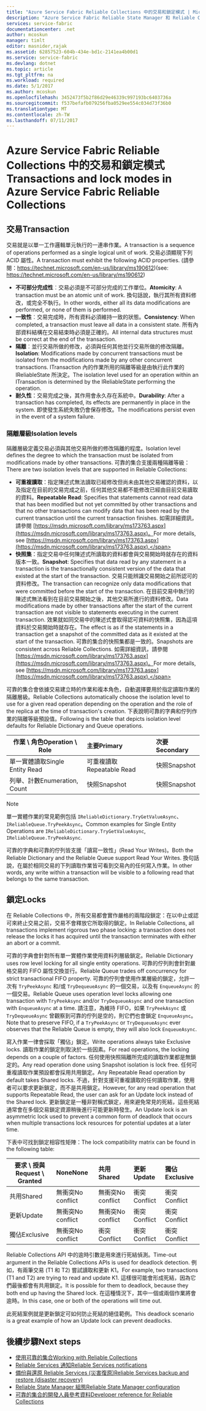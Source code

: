 ```yaml
---
title: "Azure Service Fabric Reliable Collections 中的交易和鎖定模式 | Microsoft Docs"
description: "Azure Service Fabric Reliable State Manager 和 Reliable Collections 交易和鎖定。"
services: service-fabric
documentationcenter: .net
author: mcoskun
manager: timlt
editor: masnider,rajak
ms.assetid: 62857523-604b-434e-bd1c-2141ea4b00d1
ms.service: service-fabric
ms.devlang: dotnet
ms.topic: article
ms.tgt_pltfrm: na
ms.workload: required
ms.date: 5/1/2017
ms.author: mcoskun
ms.openlocfilehash: 3452473f5b2f86d29e46339c997193bc6403736a
ms.sourcegitcommit: f537befafb079256fba0529ee554c034d73f36b0
ms.translationtype: MT
ms.contentlocale: zh-TW
ms.lasthandoff: 07/11/2017
---
```

# <a name="transactions-and-lock-modes-in-azure-service-fabric-reliable-collections"></a><span data-ttu-id="17ecd-103">Azure Service Fabric Reliable Collections 中的交易和鎖定模式</span><span class="sxs-lookup"><span data-stu-id="17ecd-103">Transactions and lock modes in Azure Service Fabric Reliable Collections</span></span>

## <a name="transaction"></a><span data-ttu-id="17ecd-104">交易</span><span class="sxs-lookup"><span data-stu-id="17ecd-104">Transaction</span></span>
<span data-ttu-id="17ecd-105">交易就是以單一工作邏輯單元執行的一連串作業。</span><span class="sxs-lookup"><span data-stu-id="17ecd-105">A transaction is a sequence of operations performed as a single logical unit of work.</span></span>
<span data-ttu-id="17ecd-106">交易必須顯現下列 ACID 屬性。</span><span class="sxs-lookup"><span data-stu-id="17ecd-106">A transaction must exhibit the following ACID properties.</span></span> <span data-ttu-id="17ecd-107">(請參閱：https://technet.microsoft.com/en-us/library/ms190612)</span><span class="sxs-lookup"><span data-stu-id="17ecd-107">(see: https://technet.microsoft.com/en-us/library/ms190612)</span></span>
* <span data-ttu-id="17ecd-108">**不可部分完成性**︰交易必須是不可部分完成的工作單位。</span><span class="sxs-lookup"><span data-stu-id="17ecd-108">**Atomicity**: A transaction must be an atomic unit of work.</span></span> <span data-ttu-id="17ecd-109">換句話說，執行其所有資料修改，或完全不執行。</span><span class="sxs-lookup"><span data-stu-id="17ecd-109">In other words, either all its data modifications are performed, or none of them is performed.</span></span>
* <span data-ttu-id="17ecd-110">**一致性**︰交易完成時，所有資料必須維持一致的狀態。</span><span class="sxs-lookup"><span data-stu-id="17ecd-110">**Consistency**: When completed, a transaction must leave all data in a consistent state.</span></span> <span data-ttu-id="17ecd-111">所有內部資料結構在交易結束時必須是正確的。</span><span class="sxs-lookup"><span data-stu-id="17ecd-111">All internal data structures must be correct at the end of the transaction.</span></span>
* <span data-ttu-id="17ecd-112">**隔離**︰並行交易所做的修改，必須與任何其他並行交易所做的修改隔離。</span><span class="sxs-lookup"><span data-stu-id="17ecd-112">**Isolation**: Modifications made by concurrent transactions must be isolated from the modifications made by any other concurrent transactions.</span></span> <span data-ttu-id="17ecd-113">ITransaction 內的作業所用的隔離等級是由執行此作業的 IReliableState 所決定。</span><span class="sxs-lookup"><span data-stu-id="17ecd-113">The isolation level used for an operation within an ITransaction is determined by the IReliableState performing the operation.</span></span>
* <span data-ttu-id="17ecd-114">**耐久性**：交易完成之後，其作用會永久存在系統中。</span><span class="sxs-lookup"><span data-stu-id="17ecd-114">**Durability**: After a transaction has completed, its effects are permanently in place in the system.</span></span> <span data-ttu-id="17ecd-115">即使發生系統失敗仍會保存修改。</span><span class="sxs-lookup"><span data-stu-id="17ecd-115">The modifications persist even in the event of a system failure.</span></span>

### <a name="isolation-levels"></a><span data-ttu-id="17ecd-116">隔離層級</span><span class="sxs-lookup"><span data-stu-id="17ecd-116">Isolation levels</span></span>
<span data-ttu-id="17ecd-117">隔離層級定義交易必須與其他交易所做的修改隔離的程度。</span><span class="sxs-lookup"><span data-stu-id="17ecd-117">Isolation level defines the degree to which the transaction must be isolated from modifications made by other transactions.</span></span>
<span data-ttu-id="17ecd-118">可靠的集合支援兩種隔離等級：</span><span class="sxs-lookup"><span data-stu-id="17ecd-118">There are two isolation levels that are supported in Reliable Collections:</span></span>

* <span data-ttu-id="17ecd-119">**可重複讀取**：指定陳述式無法讀取已經修改但尚未由其他交易確認的資料，以及指定在目前的交易完成之前，任何其他交易都不能修改已經由目前交易讀取的資料。</span><span class="sxs-lookup"><span data-stu-id="17ecd-119">**Repeatable Read**: Specifies that statements cannot read data that has been modified but not yet committed by other transactions and that no other transactions can modify data that has been read by the current transaction until the current transaction finishes.</span></span> <span data-ttu-id="17ecd-120">如需詳細資訊，請參閱 [https://msdn.microsoft.com/library/ms173763.aspx](https://msdn.microsoft.com/library/ms173763.aspx)。</span><span class="sxs-lookup"><span data-stu-id="17ecd-120">For more details, see [https://msdn.microsoft.com/library/ms173763.aspx](https://msdn.microsoft.com/library/ms173763.aspx).</span></span>
* <span data-ttu-id="17ecd-121">**快照集**：指定交易中任何陳述式所讀取的資料都會與交易開始時就存在的資料版本一致。</span><span class="sxs-lookup"><span data-stu-id="17ecd-121">**Snapshot**: Specifies that data read by any statement in a transaction is the transactionally consistent version of the data that existed at the start of the transaction.</span></span>
  <span data-ttu-id="17ecd-122">交易只能辨識交易開始之前所認可的資料修改。</span><span class="sxs-lookup"><span data-stu-id="17ecd-122">The transaction can recognize only data modifications that were committed before the start of the transaction.</span></span>
  <span data-ttu-id="17ecd-123">在目前交易中執行的陳述式無法看到在目前交易開始之後，其他交易所進行的資料修改。</span><span class="sxs-lookup"><span data-stu-id="17ecd-123">Data modifications made by other transactions after the start of the current transaction are not visible to statements executing in the current transaction.</span></span>
  <span data-ttu-id="17ecd-124">效果就如同交易中的陳述式會取得認可資料的快照集，因為這項資料於交易開始時就存在。</span><span class="sxs-lookup"><span data-stu-id="17ecd-124">The effect is as if the statements in a transaction get a snapshot of the committed data as it existed at the start of the transaction.</span></span>
  <span data-ttu-id="17ecd-125">可靠的集合的快照集都是一致的。</span><span class="sxs-lookup"><span data-stu-id="17ecd-125">Snapshots are consistent across Reliable Collections.</span></span>
  <span data-ttu-id="17ecd-126">如需詳細資訊，請參閱 [https://msdn.microsoft.com/library/ms173763.aspx](https://msdn.microsoft.com/library/ms173763.aspx)。</span><span class="sxs-lookup"><span data-stu-id="17ecd-126">For more details, see [https://msdn.microsoft.com/library/ms173763.aspx](https://msdn.microsoft.com/library/ms173763.aspx).</span></span>

<span data-ttu-id="17ecd-127">可靠的集合會依據交易建立時的作業和複本角色，自動選擇要用於指定讀取作業的隔離層級。</span><span class="sxs-lookup"><span data-stu-id="17ecd-127">Reliable Collections automatically choose the isolation level to use for a given read operation depending on the operation and the role of the replica at the time of transaction's creation.</span></span>
<span data-ttu-id="17ecd-128">下表說明可靠的字典和佇列作業的隔離等級預設值。</span><span class="sxs-lookup"><span data-stu-id="17ecd-128">Following is the table that depicts isolation level defaults for Reliable Dictionary and Queue operations.</span></span>

| <span data-ttu-id="17ecd-129">作業 \ 角色</span><span class="sxs-lookup"><span data-stu-id="17ecd-129">Operation \ Role</span></span> | <span data-ttu-id="17ecd-130">主要</span><span class="sxs-lookup"><span data-stu-id="17ecd-130">Primary</span></span> | <span data-ttu-id="17ecd-131">次要</span><span class="sxs-lookup"><span data-stu-id="17ecd-131">Secondary</span></span> |
| --- |:--- |:--- |
| <span data-ttu-id="17ecd-132">單一實體讀取</span><span class="sxs-lookup"><span data-stu-id="17ecd-132">Single Entity Read</span></span> |<span data-ttu-id="17ecd-133">可重複讀取</span><span class="sxs-lookup"><span data-stu-id="17ecd-133">Repeatable Read</span></span> |<span data-ttu-id="17ecd-134">快照</span><span class="sxs-lookup"><span data-stu-id="17ecd-134">Snapshot</span></span> |
| <span data-ttu-id="17ecd-135">列舉、計數</span><span class="sxs-lookup"><span data-stu-id="17ecd-135">Enumeration, Count</span></span> |<span data-ttu-id="17ecd-136">快照</span><span class="sxs-lookup"><span data-stu-id="17ecd-136">Snapshot</span></span> |<span data-ttu-id="17ecd-137">快照</span><span class="sxs-lookup"><span data-stu-id="17ecd-137">Snapshot</span></span> |

> [!NOTE]
> <span data-ttu-id="17ecd-138">單一實體作業的常見範例包括 `IReliableDictionary.TryGetValueAsync`、`IReliableQueue.TryPeekAsync`。</span><span class="sxs-lookup"><span data-stu-id="17ecd-138">Common examples for Single Entity Operations are `IReliableDictionary.TryGetValueAsync`, `IReliableQueue.TryPeekAsync`.</span></span>
> 

<span data-ttu-id="17ecd-139">可靠的字典和可靠的佇列皆支援「讀寫一致性」(Read Your Writes)。</span><span class="sxs-lookup"><span data-stu-id="17ecd-139">Both the Reliable Dictionary and the Reliable Queue support Read Your Writes.</span></span>
<span data-ttu-id="17ecd-140">換句話說，在屬於相同交易的下列讀取作業皆可看到交易內的任何寫入作業。</span><span class="sxs-lookup"><span data-stu-id="17ecd-140">In other words, any write within a transaction will be visible to a following read that belongs to the same transaction.</span></span>

## <a name="locks"></a><span data-ttu-id="17ecd-141">鎖定</span><span class="sxs-lookup"><span data-stu-id="17ecd-141">Locks</span></span>
<span data-ttu-id="17ecd-142">在 Reliable Collections 中，所有交易都會實作嚴格的兩階段鎖定：在以中止或認可來終止交易之前，交易不會釋放它所取得的鎖定。</span><span class="sxs-lookup"><span data-stu-id="17ecd-142">In Reliable Collections, all transactions implement rigorous two phase locking: a transaction does not release the locks it has acquired until the transaction terminates with either an abort or a commit.</span></span>

<span data-ttu-id="17ecd-143">可靠的字典會針對所有單一實體作業使用資料列層級鎖定。</span><span class="sxs-lookup"><span data-stu-id="17ecd-143">Reliable Dictionary uses row level locking for all single entity operations.</span></span>
<span data-ttu-id="17ecd-144">可靠的佇列則會針對嚴格交易的 FIFO 屬性交換並行。</span><span class="sxs-lookup"><span data-stu-id="17ecd-144">Reliable Queue trades off concurrency for strict transactional FIFO property.</span></span>
<span data-ttu-id="17ecd-145">可靠的佇列會使用作業層級的鎖定，允許一次有 `TryPeekAsync` 和/或 `TryDequeueAsync` 的一個交易，以及有 `EnqueueAsync` 的一個交易。</span><span class="sxs-lookup"><span data-stu-id="17ecd-145">Reliable Queue uses operation level locks allowing one transaction with `TryPeekAsync` and/or `TryDequeueAsync` and one transaction with `EnqueueAsync` at a time.</span></span>
<span data-ttu-id="17ecd-146">請注意，為維持 FIFO，如果 `TryPeekAsync` 或 `TryDequeueAsync` 曾觀察到可靠的佇列是空的，則它們也會鎖定 `EnqueueAsync`。</span><span class="sxs-lookup"><span data-stu-id="17ecd-146">Note that to preserve FIFO, if a `TryPeekAsync` or `TryDequeueAsync` ever observes that the Reliable Queue is empty, they will also lock `EnqueueAsync`.</span></span>

<span data-ttu-id="17ecd-147">寫入作業一律會採取「獨佔」鎖定。</span><span class="sxs-lookup"><span data-stu-id="17ecd-147">Write operations always take Exclusive locks.</span></span>
<span data-ttu-id="17ecd-148">讀取作業的鎖定則取決於一些因素。</span><span class="sxs-lookup"><span data-stu-id="17ecd-148">For read operations, the locking depends on a couple of factors.</span></span>
<span data-ttu-id="17ecd-149">任何使用快照隔離所完成的讀取作業都是無鎖定的。</span><span class="sxs-lookup"><span data-stu-id="17ecd-149">Any read operation done using Snapshot isolation is lock free.</span></span>
<span data-ttu-id="17ecd-150">任何可重複讀取作業預設都會採用共用鎖定。</span><span class="sxs-lookup"><span data-stu-id="17ecd-150">Any Repeatable Read operation by default takes Shared locks.</span></span>
<span data-ttu-id="17ecd-151">不過，針對支援可重複讀取的任何讀取作業，使用者可以要求更新鎖定，而不是共用鎖定。</span><span class="sxs-lookup"><span data-stu-id="17ecd-151">However, for any read operation that supports Repeatable Read, the user can ask for an Update lock instead of the Shared lock.</span></span>
<span data-ttu-id="17ecd-152">更新鎖定是一種非對稱式鎖定，用來避免常見的死結，這些死結通常會在多個交易鎖定資源稍後進行可能更新時發生。</span><span class="sxs-lookup"><span data-stu-id="17ecd-152">An Update lock is an asymmetric lock used to prevent a common form of deadlock that occurs when multiple transactions lock resources for potential updates at a later time.</span></span>

<span data-ttu-id="17ecd-153">下表中可找到鎖定相容性矩陣：</span><span class="sxs-lookup"><span data-stu-id="17ecd-153">The lock compatibility matrix can be found in the following table:</span></span>

| <span data-ttu-id="17ecd-154">要求 \ 授與</span><span class="sxs-lookup"><span data-stu-id="17ecd-154">Request \ Granted</span></span> | <span data-ttu-id="17ecd-155">None</span><span class="sxs-lookup"><span data-stu-id="17ecd-155">None</span></span> | <span data-ttu-id="17ecd-156">共用</span><span class="sxs-lookup"><span data-stu-id="17ecd-156">Shared</span></span> | <span data-ttu-id="17ecd-157">更新</span><span class="sxs-lookup"><span data-stu-id="17ecd-157">Update</span></span> | <span data-ttu-id="17ecd-158">獨佔</span><span class="sxs-lookup"><span data-stu-id="17ecd-158">Exclusive</span></span> |
| --- |:--- |:--- |:--- |:--- |
| <span data-ttu-id="17ecd-159">共用</span><span class="sxs-lookup"><span data-stu-id="17ecd-159">Shared</span></span> |<span data-ttu-id="17ecd-160">無衝突</span><span class="sxs-lookup"><span data-stu-id="17ecd-160">No conflict</span></span> |<span data-ttu-id="17ecd-161">無衝突</span><span class="sxs-lookup"><span data-stu-id="17ecd-161">No conflict</span></span> |<span data-ttu-id="17ecd-162">衝突</span><span class="sxs-lookup"><span data-stu-id="17ecd-162">Conflict</span></span> |<span data-ttu-id="17ecd-163">衝突</span><span class="sxs-lookup"><span data-stu-id="17ecd-163">Conflict</span></span> |
| <span data-ttu-id="17ecd-164">更新</span><span class="sxs-lookup"><span data-stu-id="17ecd-164">Update</span></span> |<span data-ttu-id="17ecd-165">無衝突</span><span class="sxs-lookup"><span data-stu-id="17ecd-165">No conflict</span></span> |<span data-ttu-id="17ecd-166">無衝突</span><span class="sxs-lookup"><span data-stu-id="17ecd-166">No conflict</span></span> |<span data-ttu-id="17ecd-167">衝突</span><span class="sxs-lookup"><span data-stu-id="17ecd-167">Conflict</span></span> |<span data-ttu-id="17ecd-168">衝突</span><span class="sxs-lookup"><span data-stu-id="17ecd-168">Conflict</span></span> |
| <span data-ttu-id="17ecd-169">獨佔</span><span class="sxs-lookup"><span data-stu-id="17ecd-169">Exclusive</span></span> |<span data-ttu-id="17ecd-170">無衝突</span><span class="sxs-lookup"><span data-stu-id="17ecd-170">No conflict</span></span> |<span data-ttu-id="17ecd-171">衝突</span><span class="sxs-lookup"><span data-stu-id="17ecd-171">Conflict</span></span> |<span data-ttu-id="17ecd-172">衝突</span><span class="sxs-lookup"><span data-stu-id="17ecd-172">Conflict</span></span> |<span data-ttu-id="17ecd-173">衝突</span><span class="sxs-lookup"><span data-stu-id="17ecd-173">Conflict</span></span> |

<span data-ttu-id="17ecd-174">Reliable Collections API 中的逾時引數是用來進行死結偵測。</span><span class="sxs-lookup"><span data-stu-id="17ecd-174">Time-out argument in the Reliable Collections APIs is used for deadlock detection.</span></span>
<span data-ttu-id="17ecd-175">例如，有兩筆交易 (T1 和 T2) 嘗試讀取和更新 K1。</span><span class="sxs-lookup"><span data-stu-id="17ecd-175">For example, two transactions (T1 and T2) are trying to read and update K1.</span></span>
<span data-ttu-id="17ecd-176">這樣很可能會形成死結，因為它們最後都會有共用鎖定。</span><span class="sxs-lookup"><span data-stu-id="17ecd-176">It is possible for them to deadlock, because they both end up having the Shared lock.</span></span>
<span data-ttu-id="17ecd-177">在這種情況下，其中一個或兩個作業將會逾時。</span><span class="sxs-lookup"><span data-stu-id="17ecd-177">In this case, one or both of the operations will time out.</span></span>

<span data-ttu-id="17ecd-178">此死結案例就是更新鎖定可如何防止死結的絕佳範例。</span><span class="sxs-lookup"><span data-stu-id="17ecd-178">This deadlock scenario is a great example of how an Update lock can prevent deadlocks.</span></span>

## <a name="next-steps"></a><span data-ttu-id="17ecd-179">後續步驟</span><span class="sxs-lookup"><span data-stu-id="17ecd-179">Next steps</span></span>
* [<span data-ttu-id="17ecd-180">使用可靠的集合</span><span class="sxs-lookup"><span data-stu-id="17ecd-180">Working with Reliable Collections</span></span>](service-fabric-work-with-reliable-collections.md)
* [<span data-ttu-id="17ecd-181">Reliable Services 通知</span><span class="sxs-lookup"><span data-stu-id="17ecd-181">Reliable Services notifications</span></span>](service-fabric-reliable-services-notifications.md)
* [<span data-ttu-id="17ecd-182">備份與還原 Reliable Services (災害復原)</span><span class="sxs-lookup"><span data-stu-id="17ecd-182">Reliable Services backup and restore (disaster recovery)</span></span>](service-fabric-reliable-services-backup-restore.md)
* [<span data-ttu-id="17ecd-183">Reliable State Manager 組態</span><span class="sxs-lookup"><span data-stu-id="17ecd-183">Reliable State Manager configuration</span></span>](service-fabric-reliable-services-configuration.md)
* [<span data-ttu-id="17ecd-184">可靠的集合的開發人員參考資料</span><span class="sxs-lookup"><span data-stu-id="17ecd-184">Developer reference for Reliable Collections</span></span>](https://msdn.microsoft.com/library/azure/microsoft.servicefabric.data.collections.aspx)

